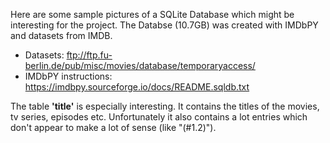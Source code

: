 Here are some sample pictures of a SQLite Database which might be interesting for the project. The Databse (10.7GB) was created with IMDbPY and datasets from IMDB.
- Datasets: ftp://ftp.fu-berlin.de/pub/misc/movies/database/temporaryaccess/
- IMDbPY instructions: https://imdbpy.sourceforge.io/docs/README.sqldb.txt

The table **'title'** is especially interesting. It contains the titles of the movies, tv series, episodes etc. Unfortunately it also contains a lot entries which don't appear to make a lot of sense (like "(#1.2)").
